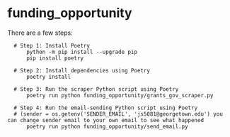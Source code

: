 # funding_opportunity

There are a few steps:

      # Step 1: Install Poetry
          python -m pip install --upgrade pip
          pip install poetry

      # Step 2: Install dependencies using Poetry
          poetry install

      # Step 3: Run the scraper Python script using Poetry
          poetry run python funding_opportunity/grants_gov_scraper.py

      # Step 4: Run the email-sending Python script using Poetry
      # (sender = os.getenv('SENDER_EMAIL', 'js5081@georgetown.edu') you can change sender email to your own email to see what happened
          poetry run python funding_opportunity/send_email.py
